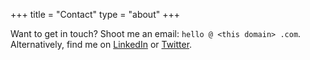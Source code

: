+++
title = "Contact"
type = "about"
+++

Want to get in touch? Shoot me an email: `hello @ <this domain> .com`.  
Alternatively, find me on [LinkedIn](https://linkedin.com/in/joeraut/) or [Twitter](https://twitter.com/joeraut).
